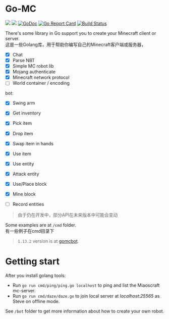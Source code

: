 # Go-MC
![](https://img.shields.io/badge/Minecraft-1.14.4-blue.svg)
![](https://img.shields.io/badge/Protocol-498-blue.svg)
[![GoDoc](https://godoc.org/github.com/Tnze/go-mc?status.svg)](https://godoc.org/github.com/Tnze/go-mc)
[![Go Report Card](https://goreportcard.com/badge/github.com/Tnze/go-mc)](https://goreportcard.com/report/github.com/Tnze/go-mc)
[![Build Status](https://travis-ci.org/Tnze/go-mc.svg?branch=master)](https://travis-ci.org/Tnze/go-mc)

There's some library in Go support you to create your Minecraft client or server.  
这是一些Golang库，用于帮助你编写自己的Minecraft客户端或服务器，
- [x] Chat
- [x] Parse NBT
- [x] Simple MC robot lib
- [x] Mojang authenticate
- [x] Minecraft network protocol
- [ ] World container / encoding

bot:  
- [x] Swing arm
- [x] Get inventory
- [x] Pick item
- [x] Drop item
- [x] Swap item in hands
- [x] Use item
- [x] Use entity
- [x] Attack entity
- [x] Use/Place block
- [x] Mine block
- [ ] Record entities


> 由于仍在开发中，部分API在未来版本中可能会变动

Some examples are at `/cmd` folder.  
有一些例子在cmd目录下

> `1.13.2` version is at [gomcbot](https://github.com/Tnze/gomcbot).

# Getting start
After you install golang tools:
- Run `go run cmd/ping/ping.go localhost` to ping and list the Miaoscraft mc-server.  
- Run `go run cmd/daze/daze.go` to join local server at *localhost:25565* as Steve on offline mode.

See `/bot` folder to get more information about how to create your own robot.